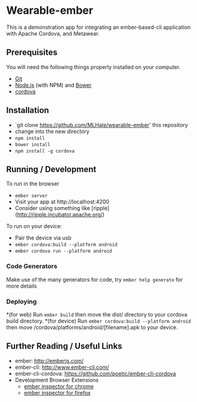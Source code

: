 # Wearable-ember

This is a demonstration app for integrating an ember-based-cli application with Apache Cordova, and Metawear.

## Prerequisites

You will need the following things properly installed on your computer.

* [Git](http://git-scm.com/)
* [Node.js](http://nodejs.org/) (with NPM) and [Bower](http://bower.io/)
* [cordova](https://github.com/apache/cordova-js)

## Installation

* `git clone https://github.com/MLHale/wearable-ember' this repository
* change into the new directory
* `npm install`
* `bower install`
* `npm install -g cordova`

## Running / Development

To run in the browser
* `ember server`
* Visit your app at http://localhost:4200
* Consider using something like [ripple] (http://ripple.incubator.apache.org/)

To run on your device:
* Pair the device via usb
* `ember cordova:build --platform android`
* `ember cordova run --platform android`

### Code Generators

Make use of the many generators for code, try `ember help generate` for more details

### Deploying

*(for web) Run `ember build` then move the dist/ directory to your cordova build directory.
*(for device) Run `ember cordova:build --platform android` then move /cordova/platforms/android/[filename].apk to your device.

## Further Reading / Useful Links

* ember: http://emberjs.com/
* ember-cli: http://www.ember-cli.com/
* ember-cli-cordova: https://github.com/poetic/ember-cli-cordova
* Development Browser Extensions
  * [ember inspector for chrome](https://chrome.google.com/webstore/detail/ember-inspector/bmdblncegkenkacieihfhpjfppoconhi)
  * [ember inspector for firefox](https://addons.mozilla.org/en-US/firefox/addon/ember-inspector/)

